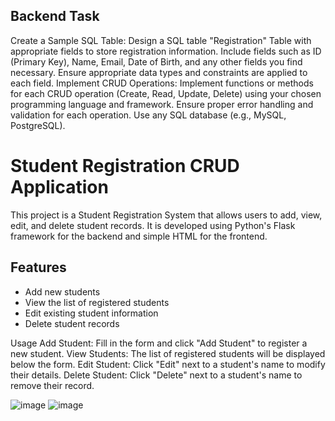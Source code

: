 Backend Task
-------------
Create a Sample SQL Table: 
Design a SQL table "Registration" Table with appropriate fields to store registration 
information. Include fields such as ID (Primary Key), Name, Email, Date of Birth, and any 
other fields you find necessary. 
Ensure appropriate data types and constraints are applied to each field. 
Implement CRUD Operations: 
Implement functions or methods for each CRUD operation (Create, Read, Update, Delete) 
using your chosen programming language and framework. 
Ensure proper error handling and validation for each operation. 
Use any SQL database (e.g., MySQL, PostgreSQL). 

# Student Registration CRUD Application

This project is a Student Registration System that allows users to add, view, edit, and delete student records. It is developed using Python's Flask framework for the backend and simple HTML for the frontend.

## Features
- Add new students
- View the list of registered students
- Edit existing student information
- Delete student records

Usage
Add Student: Fill in the form and click "Add Student" to register a new student.
View Students: The list of registered students will be displayed below the form.
Edit Student: Click "Edit" next to a student's name to modify their details.
Delete Student: Click "Delete" next to a student's name to remove their record.




![image](https://github.com/user-attachments/assets/5a85767f-53e1-4123-a330-00b64696c40c)
![image](https://github.com/user-attachments/assets/dc5aa657-87b0-48a7-b52b-a142dc30b1ab)
